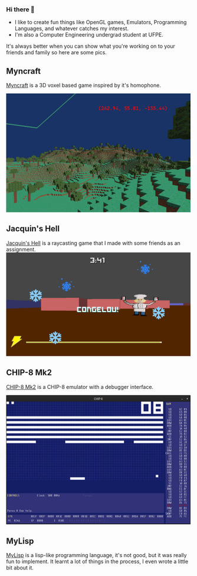 ### Hi there 👋
- I like to create fun things like OpenGL games, Emulators, Programming Languages, and whatever catches my interest.
- I'm also a Computer Engineering undergrad student at UFPE.

It's always better when you can show what you're working on to your friends and family so here are some pics.

## Myncraft
[Myncraft](https://github.com/gbrls/myncraft/) is a 3D voxel based game inspired by it's homophone.

<img src="https://github.com/gbrls/myncraft/blob/master/screenshots/last-0.jpg" width=500>

## Jacquin's Hell
[Jacquin's Hell](https://github.com/gbrls/if669-jogo) is a raycasting game that I made with some friends as an assignment.
<img src="https://raw.githubusercontent.com/gbrls/if669-jogo/master/jogo-3.jpg" width=500>

## CHIP-8 Mk2
[CHIP-8 Mk2](https://github.com/gbrls/chip-8-mk2) is a CHIP-8 emulator with a debugger interface.


<img src="https://raw.githubusercontent.com/gbrls/chip-8-mk2/master/chip-8.jpg" width=500>



## MyLisp
[MyLisp](https://github.com/gbrls/myLisp) is a lisp-like programming language, it's not good, but it was really fun to implement. 
It learnt a lot of things in the process, I even wrote a little bit about it.

<!--
**gbrls/gbrls** is a ✨ _special_ ✨ repository because its `README.md` (this file) appears on your GitHub profile.

Here are some ideas to get you started:

- 🔭 I’m currently working on ...
- 🌱 I’m currently learning ...
- 👯 I’m looking to collaborate on ...
- 🤔 I’m looking for help with ...
- 💬 Ask me about ...
- 📫 How to reach me: ...
- 😄 Pronouns: ...
- ⚡ Fun fact: ...
-->
